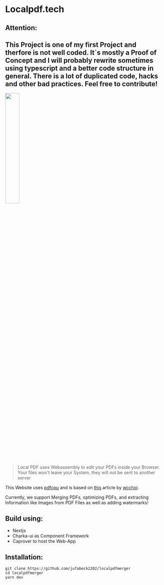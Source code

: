 # Localpdf.tech
## Attention:
This Project is one of my first Project and therfore is not well coded. It`s mostly a Proof of Concept and I will probably rewrite sometimes using typescript and a better code structure in general. There is a lot of duplicated code, hacks and other bad practices. Feel free to contribute!
---




<img src="https://raw.githubusercontent.com/jufabeck2202/localpdfmerger/804e32f18b0c26014ff2ab9f6a34afeaadc6d472/public/files.svg" width="30%">

> Local PDF uses Webassembly to edit your PDFs inside your Browser. Your files won't leave your System, they will not be sent to another server

This Website uses [pdfcpu](https://github.com/pdfcpu/pdfcpu "pdfcpu") and is based on [this](https://dev.to/wcchoi/browser-side-pdf-processing-with-go-and-webassembly-13hn "this") article by [wcchoi](https://github.com/wcchoi "wcchoi").

Currently, we support Merging PDFs, optimizing PDFs, and extracting Information like Images from PDF Files as well as adding watermarks!

## Build using:
- Nextjs 
- Charka-ui as Component Framework
- Caprover to host the Web-App

## Installation: 
```
git clone https://github.com/jufabeck2202/localpdfmerger
cd localpdfmerger
yarn dev
```
